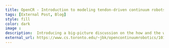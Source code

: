 ```yaml
---
title: OpenCR - Introduction to modeling tendon-driven continuum robots
tags: [External Post, Blog]
style: fill
color: dark
image : 
description:  Introducing a big-picture discussion on the how and the what of modeling TDCRs
external_url: https://www.cs.toronto.edu/~jbk/opencontinuumrobotics/101/2023/01/06/howto-tdcr-modeling.html
---
```

